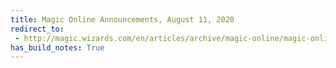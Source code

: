 ```yaml
---
title: Magic Online Announcements, August 11, 2020
redirect_to:
 - http://magic.wizards.com/en/articles/archive/magic-online/magic-online-announcements-august-11-2020
has_build_notes: True
---
```

